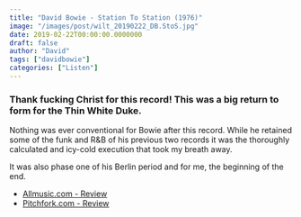 ```yaml
---
title: "David Bowie - Station To Station (1976)"
image: "/images/post/wilt_20190222_DB.StoS.jpg"
date: 2019-02-22T00:00:00.0000000
draft: false
author: "David"
tags: ["davidbowie"]
categories: ["Listen"]
---
```

### Thank fucking Christ for this record! This was a big return to form for the Thin White Duke. 

 Nothing was ever conventional for Bowie after this record. While he retained some of the funk and R&B of his previous two records it was the thoroughly calculated and icy-cold execution that took my breath away.

 It was also phase one of his Berlin period and for me, the beginning of the end. 

-  [Allmusic.com - Review](https://www.allmusic.com/album/station-to-station-mw0000098920)
-  [Pitchfork.com - Review](https://pitchfork.com/reviews/albums/14687-station-to-station-deluxe-edition/)